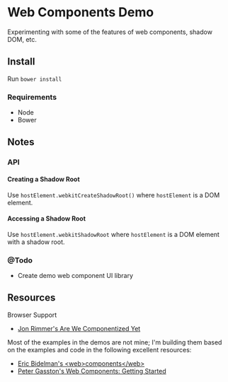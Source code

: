 # Web Components Demo

Experimenting with some of the features of web components, shadow DOM, etc. 

## Install

Run `bower install`

### Requirements

* Node
* Bower

## Notes

### API

#### Creating a Shadow Root

Use `hostElement.webkitCreateShadowRoot()` where `hostElement` is a DOM element.

#### Accessing a Shadow Root

Use `hostElement.webkitShadowRoot` where `hostElement` is a DOM element with a shadow root.

### @Todo

* Create demo web component UI library

## Resources

Browser Support
* [Jon Rimmer's Are We Componentized Yet](http://jonrimmer.github.io/are-we-componentized-yet/)

Most of the examples in the demos are not mine; I'm building them based on the examples and code in the following excellent resources:

* [Eric Bidelman's \<web\>components\</web\>](http://html5-demos.appspot.com/static/webcomponents/index.html)
* [Peter Gasston's Web Components: Getting Started](https://speakerdeck.com/stopsatgreen/web-components-getting-started)
